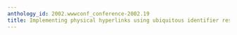 ```yaml
---
anthology_id: 2002.wwwconf_conference-2002.19
title: Implementing physical hyperlinks using ubiquitous identifier resolution
---
```


